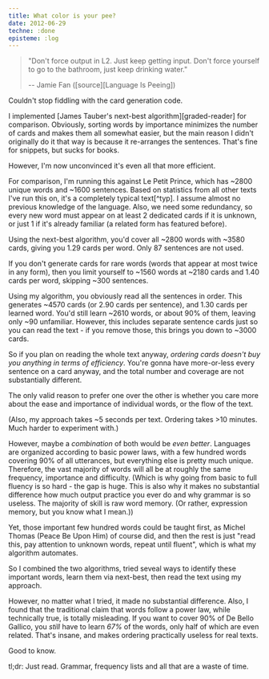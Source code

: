 ```yaml
---
title: What color is your pee?
date: 2012-06-29
techne: :done
episteme: :log
---
```


> "Don't force output in L2. Just keep getting input. Don't force yourself to go to the bathroom, just keep drinking water."
>
> -- Jamie Fan ([source][Language Is Peeing])

Couldn't stop fiddling with the card generation code.

I implemented [James Tauber's next-best algorithm][graded-reader] for comparison. Obviously, sorting words by importance minimizes the number of cards and makes them all somewhat easier, but the main reason I didn't originally do it that way is because it re-arranges the sentences. That's fine for snippets, but sucks for books.

However, I'm now unconvinced it's even all that more efficient.

For comparison, I'm running this against Le Petit Prince, which has ~2800 unique words and ~1600 sentences.  Based on statistics from all other texts I've run this on, it's a completely typical text[^typ]. I assume almost no previous knowledge of the language. Also, we need some redundancy, so every new word must appear on at least 2 dedicated cards if it is unknown, or just 1 if it's already familiar (a related form has featured before).

Using the next-best algorithm, you'd cover all ~2800 words with ~3580 cards, giving you 1.29 cards per word. Only 87 sentences are not used.

If you don't generate cards for rare words (words that appear at most twice in any form), then you limit yourself to ~1560 words at ~2180 cards and 1.40 cards per word, skipping ~300 sentences.

Using my algorithm, you obviously read all the sentences in order. This generates ~4570 cards (or 2.90 cards per sentence), and 1.30 cards per learned word. You'd still learn ~2610 words, or about 90% of them, leaving only ~90 unfamiliar. However, this includes separate sentence cards just so you can read the text - if you remove those, this brings you down to ~3000 cards.

So if you plan on reading the whole text anyway, *ordering cards doesn't buy you anything in terms of efficiency*. You're gonna have more-or-less every sentence on a card anyway, and the total number and coverage are not substantially different.

The only valid reason to prefer one over the other is whether you care more about the ease and importance of individual words, or the flow of the text.

(Also, my approach takes ~5 seconds per text. Ordering takes >10 minutes. Much harder to experiment with.)

However, maybe a *combination* of both would be *even better*. Languages are organized according to basic power laws, with a few hundred words covering 90% of all utterances, but everything else is pretty much unique. Therefore, the vast majority of words will all be at roughly the same frequency, importance and difficulty. (Which is why going from basic to full fluency is so hard - the gap is huge. This is also why it makes no substantial difference how much output practice you ever do and why grammar is so useless. The majority of skill is raw word memory. (Or rather, expression memory, but you know what I mean.))

Yet, those important few hundred words could be taught first, as Michel Thomas (Peace Be Upon Him) of course did, and then the rest is just "read this, pay attention to unknown words, repeat until fluent", which is what my algorithm automates.

So I combined the two algorithms, tried seveal ways to identify these important words, learn them via next-best, then read the text using my approach.

However, no matter what I tried, it made no substantial difference. Also, I found that the traditional claim that words follow a power law, while technically true, is totally misleading. If you want to cover 90% of De Bello Gallico, you *still* have to learn *67%* of the words, only half of which are even related. That's insane, and makes ordering practically useless for real texts.

Good to know.

tl;dr: Just read. Grammar, frequency lists and all that are a waste of time.
